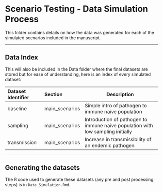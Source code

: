 # Scenario Testing - Data Simulation Process
This folder contains details on how the data was generated for each of the simulated scenarios included in the manuscript.

---

## Data Index
This will also be included in the Data folder where the final datasets are stored but for ease of understanding, here is an index of every simulated dataset:

| Dataset Identifier | Section | Description |
| :--- | :--- | ----------- |
| baseline | main_scenarios | Simple intro of pathogen to immune naive population |
| sampling | main_scenarios | Introduction of pathogen to immune naive population with low sampling initially |
| transmission | main_scenarios | Increase in transmissibility of an endemic pathogen |


---

## Generating the datasets
The R code used to generate these datasets (any pre and post processing steps) is in `Data_Simulation.Rmd`.







